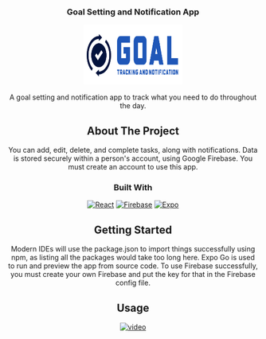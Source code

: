 <h3 align="center">Goal Setting and Notification App</h3>
<div align="center">
  <a href="https://github.com/octtenz/Team-10/">
    <img src="assets/title.png" alt="Logo" width="200" height="120">
  </a>
  <p align="center">
    A goal setting and notification app to track what you need to do throughout the day.
    <br />



<!-- ABOUT THE PROJECT -->
## About The Project
You can add, edit, delete, and complete tasks, along with notifications.
Data is stored securely within a person's account, using Google Firebase.
You must create an account to use this app. 




### Built With
[![React][React.js]][React-url]
[![Firebase][Firebase]][Firebase-url]
[![Expo][Expo]][Expo-url]




<!-- GETTING STARTED -->
## Getting Started
Modern IDEs will use the package.json to import things successfully using npm,
as listing all the packages would take too long here.
Expo Go is used to run and preview the app from source code.
To use Firebase successfully, you must create your own Firebase and put the key for that in the Firebase config file.


<!-- USAGE EXAMPLES -->
## Usage

[![video](https://markdown-videos-api.jorgenkh.no/url?url=https%3A%2F%2Fyoutu.be%2FMoruq2rjHdQ)](https://youtu.be/Moruq2rjHdQ)



<!-- MARKDOWN LINKS & IMAGES -->
[React.js]: https://img.shields.io/badge/react_native-%2320232a.svg?style=for-the-badge&logo=react&logoColor=%2361DAFB
[React-url]: https://reactnative.dev/
[Firebase]: https://img.shields.io/badge/firebase-a08021?style=for-the-badge&logo=firebase&logoColor=ffcd34
[Firebase-url]: https://firebase.google.com/
[Expo]: https://img.shields.io/badge/expo-1C1E24?style=for-the-badge&logo=expo&logoColor=#D04A37
[Expo-url]: https://expo.dev/go

